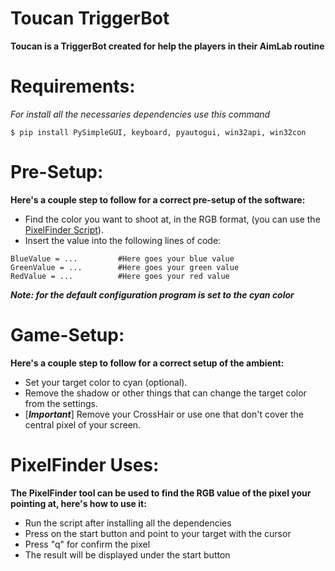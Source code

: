 # Toucan TriggerBot
**Toucan is a TriggerBot created for help the players in their AimLab routine**

# Requirements:
*For install all the necessaries dependencies use this command*
``` 
$ pip install PySimpleGUI, keyboard, pyautogui, win32api, win32con
```

# Pre-Setup:
**Here's a couple step to follow for a correct pre-setup of the software:**
- Find the color you want to shoot at, in the RGB format, (you can use the [PixelFinder Script](PixelFinder.py)).
- Insert the value into the following lines of code:
``` 
BlueValue = ...         #Here goes your blue value
GreenValue = ...        #Here goes your green value
RedValue = ...          #Here goes your red value
```
***Note: for the default configuration program is set to the cyan color***

# Game-Setup:
**Here's a couple step to follow for a correct setup of the ambient:**
- Set your target color to cyan (optional).
- Remove the shadow or other things that can change the target color from the settings.
- [**_Important_**] Remove your CrossHair or use one that don't cover the central pixel of your screen.

# PixelFinder Uses:
**The PixelFinder tool can be used to find the RGB value of the pixel your pointing at, here's how to use it:**
- Run the script after installing all the dependencies
- Press on the start button and point to your target with the cursor
- Press "q" for confirm the pixel 
- The result will be displayed under the start button
